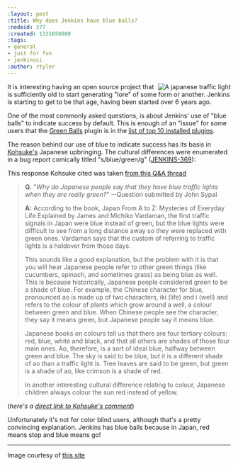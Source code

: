 ```yaml
---
:layout: post
:title: Why does Jenkins have blue balls?
:nodeid: 377
:created: 1331650800
:tags:
- general
- just for fun
- jenkinsci
:author: rtyler
---
```

<img src="https://web.archive.org/web/*/https://agentdero.cachefly.net/continuousblog/images/japanese-traffic-light.png" align="right" alt="A japanese traffic light"/> It is interesting having an open source project that is sufficiently old to start generating "lore" of some form or another. Jenkins is starting to get to be that age, having been started over 6 years ago.

One of the most commonly asked questions, is about Jenkins' use of "blue balls" to indicate success by default. This is enough of an "issue" for some users that the [Green Balls](https://wiki.jenkins.io/display/JENKINS/Green+Balls) plugin is in the [list of top 10 installed plugins](https://imod.github.com/jenkins-stats/svg/201201-top-plugins1000.svg).

The reason behind our use of blue to indicate success has its basis in [Kohsuke's](https://github.com/kohsuke) Japanese upbringing. The cultural differences were enumerated in a bug report comically titled "s/blue/green/g" ([JENKINS-369](https://issues.jenkins-ci.org/browse/JENKINS-369)):

This response Kohsuke cited was taken [from this Q&A thread](https://groups.yahoo.com/group/ParthenonWeekly/message/232)

> **Q.** "*Why do Japanese people say that they have blue traffic lights when they are really green?*" --Question submitted by John Sypal
>
>
> **A:** According to the book, Japan From A to Z: Mysteries of Everyday
Life Explained by James and Michiko Vardaman, the first traffic
signals in Japan were blue instead of green, but the blue lights were difficult to see from a long distance away so they were replaced with green ones. Vardaman says that the custom of referring to traffic lights is a holdover from those days.
> 
> This sounds like a good explanation, but the problem with it is that you will hear Japanese people refer to other green things (like
cucumbers, spinach, and sometimes grass) as being blue as well. This
is because historically, Japanese people considered green to be a
shade of blue. For example, the Chinese character for blue,
pronounced ao is made up of two characters, iki (life) and i (well)
and refers to the colour of plants which grow around a well, a colour between green and blue. When Chinese people see the character, they say it means green, but Japanese people say it means blue. 
>
> Japanese books on colours tell us that there are four tertiary colours: red, blue, white and black, and that all others are shades of those four main ones. Ao, therefore, is a sort of ideal blue, halfway between green and blue. The sky is said to be blue, but it is a different shade of ao than a traffic light is. Tree leaves are said to be green, but green is a shade of ao, like crimson is a shade of red.
> 
> In another interesting cultural difference relating
to colour, Japanese children always colour the sun red instead of
yellow.

(*here's a [direct link to Kohsuke's comment](https://issues.jenkins-ci.org/browse/JENKINS-369?focusedCommentId=120769&page=com.atlassian.jira.plugin.system.issuetabpanels:comment-tabpanel#comment-120769)*)


Unfortunately it's not for color blind users, although that's a pretty convincing explanation. Jenkins has blue balls because in Japan, red means stop and blue means go!

<!--break-->

---- 

Image courtesy of [this site](https://portal.nifty.com/cs/catalog/portal_koneta/detail/1.htm?aid=090509099530)
